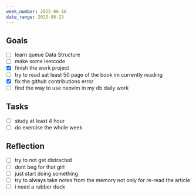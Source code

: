 ```yaml
---
week_number: 2025-06-16
date_range: 2025-06-23
---
```


## Goals

- [ ] learn queue Data Structure
- [ ] make some leetcode
- [x] finish the work project
- [ ] try to read aat least 50 page of the book im currently reading
- [x] fix the github contributions error
- [ ] find the way to use neovim in my db daily work

## Tasks

- [ ] study at least 4 hour
- [ ] do exercise the whole week

## Reflection

- [ ] try to not get distracted
- [ ] dont beg for that girl
- [ ] just start doing something
- [ ] try to always take notes from the memory not only for re-read the article
- [ ] i need a rubber duck
